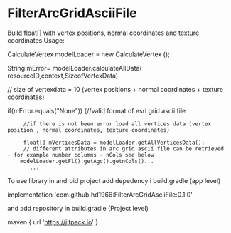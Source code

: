 # FilterArcGridAsciiFile
Build float[] with vertex positions, normal coordinates and texture coordinates
Usage: 

 CalculateVertex modelLoader = new CalculateVertex ();
 
 String mError= modelLoader.calculateAllData( resourceID,context,SizeofVertexData) 
 
 // size of vertexdata = 10 (vertex positions + normal coordinates + texture coordinates)
 
 if(mError.equals("None")) {//valid format of esri grid ascii file
 
         //if there is not been error load all vertices data (vertex position , normal coordinates, texture coordinates) 
         
         float[] mVerticesData = modelLoader.getAllVerticesData();
         // different attributes in arc grid ascii file can be retrieved  - for example number columns - nCols see below 
        modelLoader.getFl().getAgc().getnCols()...
           ...
To use library in android project add depedency i build.gradle (app level)

implementation 'com.github.hd1966:FilterArcGridAsciiFile:0.1.0'

and add repository in build.gradle (Project level)
 
  maven { url 'https://jitpack.io' }
